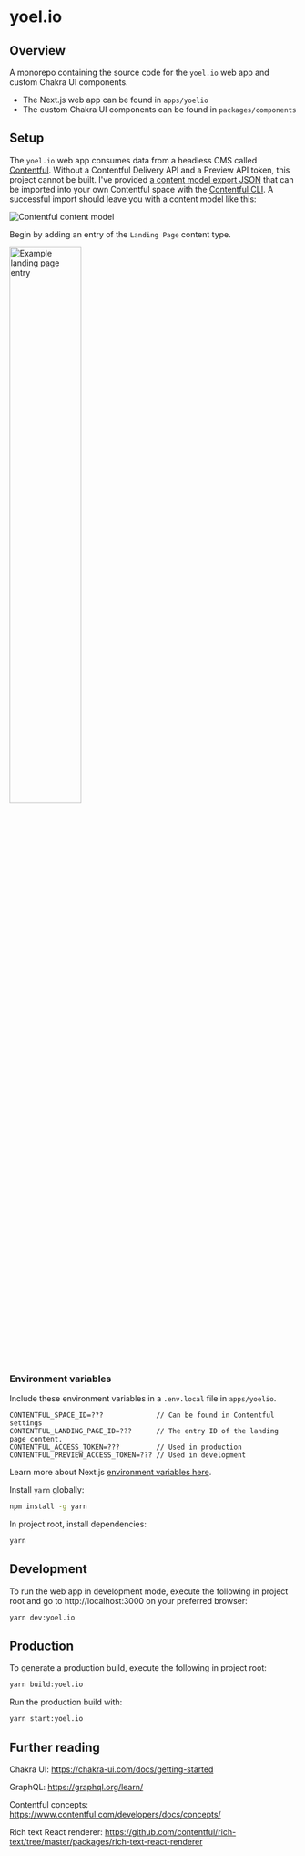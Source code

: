 # yoel.io

## Overview

A monorepo containing the source code for the `yoel.io` web app and custom Chakra UI components.

- The Next.js web app can be found in `apps/yoelio`
- The custom Chakra UI components can be found in `packages/components`

## Setup

The `yoel.io` web app consumes data from a headless CMS called [Contentful](https://www.contentful.com/developers/docs/). Without a Contentful Delivery API and a Preview API token, this project cannot be built. I've provided [a content model export JSON](https://github.com/Yoelio/yoel.io/blob/main/apps/yoelio/contentful_yoelio_content_model.json) that can be imported into your own Contentful space with the [Contentful CLI](https://www.contentful.com/developers/docs/tutorials/cli/import-and-export/). A successful import should leave you with a content model like this:

![Contentful content model](https://imgur.com/PXv4HKx.png)


Begin by adding an entry of the `Landing Page` content type.

<img src="https://imgur.com/TqlLtgL.png" alt="Example landing page entry" width="50%"/>

### Environment variables

Include these environment variables in a `.env.local` file in `apps/yoelio`.

```
CONTENTFUL_SPACE_ID=???             // Can be found in Contentful settings
CONTENTFUL_LANDING_PAGE_ID=???      // The entry ID of the landing page content.
CONTENTFUL_ACCESS_TOKEN=???         // Used in production
CONTENTFUL_PREVIEW_ACCESS_TOKEN=??? // Used in development
```

Learn more about Next.js [environment variables here](https://nextjs.org/docs/basic-features/environment-variables).

Install `yarn` globally:

```bash
npm install -g yarn
```

In project root, install dependencies:

```bash
yarn
```

## Development

To run the web app in development mode, execute the following in project root and go to http://localhost:3000 on your preferred browser:

```bash
yarn dev:yoel.io
```

## Production

To generate a production build, execute the following in project root:

```bash
yarn build:yoel.io
```

Run the production build with:

```bash
yarn start:yoel.io
```

## Further reading

Chakra UI: https://chakra-ui.com/docs/getting-started

GraphQL: https://graphql.org/learn/

Contentful concepts: https://www.contentful.com/developers/docs/concepts/

Rich text React renderer: https://github.com/contentful/rich-text/tree/master/packages/rich-text-react-renderer
